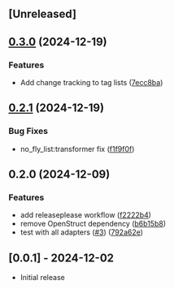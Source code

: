 ## [Unreleased]

## [0.3.0](https://github.com/contriboss/no_fly_list/compare/no_fly_list/v0.2.1...no_fly_list/v0.3.0) (2024-12-19)


### Features

* Add change tracking to tag lists ([7ecc8ba](https://github.com/contriboss/no_fly_list/commit/7ecc8ba1af3e989a9da4eb8e0b6ea7769fedb056))

## [0.2.1](https://github.com/contriboss/no_fly_list/compare/no_fly_list/v0.2.0...no_fly_list/v0.2.1) (2024-12-19)


### Bug Fixes

* no_fly_list:transformer fix ([f1f9f0f](https://github.com/contriboss/no_fly_list/commit/f1f9f0f46eac2bc9376ab043aff57b4c57dd74f2))

## 0.2.0 (2024-12-09)


### Features

* add releaseplease workflow ([f2222b4](https://github.com/contriboss/no_fly_list/commit/f2222b4a00976fdd721fad328e1ec9951caf7a2e))
* remove OpenStruct dependency ([b6b15b8](https://github.com/contriboss/no_fly_list/commit/b6b15b853a0af1fa2544f936d4dcb49646ecd469))
* test with all adapters ([#3](https://github.com/contriboss/no_fly_list/issues/3)) ([792a62e](https://github.com/contriboss/no_fly_list/commit/792a62e9ae8276a246109cb90fec894b49e6141a))

## [0.0.1] - 2024-12-02

- Initial release
